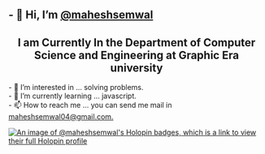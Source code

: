 <h2>- 👋 Hi, I’m <a href="https://github.com/maheshsemwal/">@maheshsemwal</a></h2>
<h2 align="center">I am Currently In the Department of Computer Science and Engineering at Graphic Era university</h2>
- 👀 I’m interested in ... solving problems.<br>
- 🌱 I’m currently learning ... javascript.<br>
- 📫 How to reach me ... you can send me mail in <a href="mailto: maheshsemwal04@gmail.com">maheshsemwal04@gmail.com.</a><br>

[![An image of @maheshsemwal's Holopin badges, which is a link to view their full Holopin profile](https://holopin.me/maheshsemwal)](https://holopin.io/@maheshsemwal)
<!---
maheshsemwal/maheshsemwal is a ✨ special ✨ repository because its `README.md` (this file) appears on your GitHub profile.
You can click the Preview link to take a look at your changes.
--->
